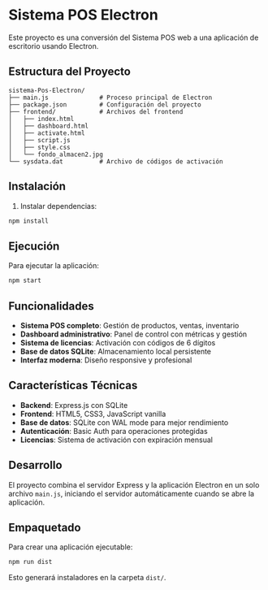 # Sistema POS Electron

Este proyecto es una conversión del Sistema POS web a una aplicación de escritorio usando Electron.

## Estructura del Proyecto

```
sistema-Pos-Electron/
├── main.js              # Proceso principal de Electron
├── package.json         # Configuración del proyecto
├── frontend/            # Archivos del frontend
│   ├── index.html
│   ├── dashboard.html
│   ├── activate.html
│   ├── script.js
│   ├── style.css
│   └── fondo_almacen2.jpg
└── sysdata.dat          # Archivo de códigos de activación
```

## Instalación

1. Instalar dependencias:
```bash
npm install
```

## Ejecución

Para ejecutar la aplicación:
```bash
npm start
```

## Funcionalidades

- **Sistema POS completo**: Gestión de productos, ventas, inventario
- **Dashboard administrativo**: Panel de control con métricas y gestión
- **Sistema de licencias**: Activación con códigos de 6 dígitos
- **Base de datos SQLite**: Almacenamiento local persistente
- **Interfaz moderna**: Diseño responsive y profesional

## Características Técnicas

- **Backend**: Express.js con SQLite
- **Frontend**: HTML5, CSS3, JavaScript vanilla
- **Base de datos**: SQLite con WAL mode para mejor rendimiento
- **Autenticación**: Basic Auth para operaciones protegidas
- **Licencias**: Sistema de activación con expiración mensual

## Desarrollo

El proyecto combina el servidor Express y la aplicación Electron en un solo archivo `main.js`, iniciando el servidor automáticamente cuando se abre la aplicación.

## Empaquetado

Para crear una aplicación ejecutable:
```bash
npm run dist
```

Esto generará instaladores en la carpeta `dist/`.